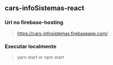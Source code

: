 ## cars-infoSistemas-react

### Url no firebase-hosting
> https://cars-infosistemas.firebaseapp.com/

### Executar localmente
> yarn start or npm start